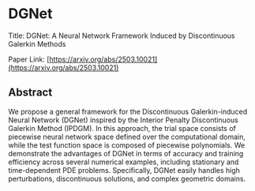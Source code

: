 # DGNet
Title: DGNet: A Neural Network Framework Induced by Discontinuous Galerkin Methods

Paper Link: [https://arxiv.org/abs/2503.10021](https://arxiv.org/abs/2503.10021)

## Abstract
We propose a general framework for the Discontinuous Galerkin-induced Neural Network (DGNet) inspired by the Interior Penalty Discontinuous Galerkin Method (IPDGM). In this approach, the trial space consists of piecewise neural network space defined over the computational domain, while the test function space is composed of piecewise polynomials. We demonstrate the advantages of DGNet in terms of accuracy and training efficiency across several numerical examples, including stationary and time-dependent PDE problems. Specifically, DGNet easily handles high perturbations, discontinuous solutions, and complex geometric domains.









